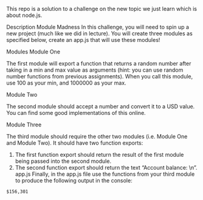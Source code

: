 This repo is a solution to a challenge on the new topic we just learn which
is about node.js.

Description
Module Madness
In this challenge, you will need to spin up a new project (much like we did in lecture). You will create three modules as specified below, create an app.js that will use these modules!

Modules
Module One

The first module will export a function that returns a random number after taking in a min and max value as arguments (hint: you can use random number functions from previous assignments). When you call this module, use 100 as your min, and 1000000 as your max.

Module Two

The second module should accept a number and convert it to a USD value. You can find some good implementations of this online.

Module Three

The third module should require the other two modules (i.e. Module One and Module Two). It should have two function exports:

1. The first function export should return the result of the first module being passed into the second module.
2. The second function export should return the text “Account balance: \n”.
app.js
Finally, in the app.js file use the functions from your third module to produce the following output in the console:

```Account balance:
$156,301
